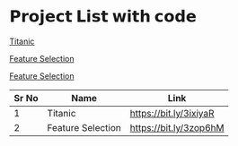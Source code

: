 # 𝗣𝗿𝗼𝗷𝗲𝗰𝘁 𝗟𝗶𝘀𝘁 𝘄𝗶𝘁𝗵 𝗰𝗼𝗱𝗲

[Titanic](https://github.com/juhi2021/juhi2021.github.io/blob/projs/docs/Titanic.ipynb)

[Feature Selection](https://github.com/juhi2021/juhi2021.github.io/blob/projs/docs/Feature_Selection.md)

[Feature Selection](https://github.com/juhi2021/juhi2021.github.io/blob/projs/docs/Feature_Selection.html)

| Sr No | Name                                                         | Link                                |
| ----- | ------------------------------------------------------------ | ----------------------------------- |
| 1     | Titanic                             | https://bit.ly/3ixiyaR              |
| 2     | Feature Selection                         | https://bit.ly/3zop6hM              |

